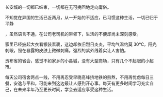 长安城的一切都已结束，一切都在无可挽回地走向庸俗。

不知觉在异国的生活已近两月，从一开始的不适应，已习惯这种生活，一切已归于平静

，虽然语言不通，在公司老司机的带领下，生活的不便却尚未深刻感受。

家里已经披起大衣看银装素裹，这边却依旧烈日炎炎，平均气温约莫 30℃，阳光刺眼，照在暴露的皮肤上微微刺痛，强烈的紫外线着实让人害怕。

贡布省的省会，感觉不如家乡的小县城，没有大型商场，只有几个不起眼的小超市。

每天公司宿舍两点一线，不用再忍受早晚高峰挤地铁的煎熬，不用再忧虑每日三餐，安逸与平和，可能来到这边最让人感到开心事。每天有更多时间学习充实自己，在未来半年乃至更长时间，学会去适应享受这种生活。
